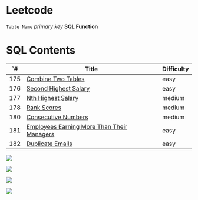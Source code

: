 # Leetcode

`Table Name`            *primary key*         **SQL Function**

# SQL Contents

`# | Title | Difficulty
--|--|--
175|[Combine Two Tables](https://github.com/AlexaWu/Leetcode/blob/main/SQL.md#175-combine-two-tables-easy)|easy
176|[Second Highest Salary](https://github.com/AlexaWu/Leetcode/blob/main/SQL.md#176-second-highest-salary-easy)|easy
177|[Nth Highest Salary](https://github.com/AlexaWu/Leetcode/blob/main/SQL.md#177-nth-highest-salary-medium)|medium
178|[Rank Scores](https://github.com/AlexaWu/Leetcode/blob/main/SQL.md#178-rank-scores-medium)|medium
180|[Consecutive Numbers](https://github.com/AlexaWu/Leetcode/blob/main/SQL.md#180-consecutive-numbers-medium)|medium
181|[Employees Earning More Than Their Managers](https://github.com/AlexaWu/Leetcode/blob/main/SQL.md#181-employees-earning-more-than-their-managers-easy)|easy
182|[Duplicate Emails](https://github.com/AlexaWu/Leetcode/blob/main/SQL.md#182-duplicate-emails-easy)|easy









![](https://github.com/AlexaWu/Leetcode/blob/main/SQL%20illustration/cheatsheet.PNG)

![](https://github.com/AlexaWu/Leetcode/blob/main/SQL%20illustration/cheatsheet%201.png)

![](https://github.com/AlexaWu/Leetcode/blob/main/SQL%20illustration/cheatsheet%202.png)

![](https://github.com/AlexaWu/Leetcode/blob/main/SQL%20illustration/cheatsheet%203.png)
